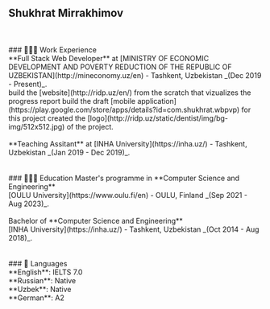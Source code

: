## Shukhrat Mirrakhimov<br>
<br>
<br>
### 👩🏼‍💻 Work Experience<br>
**Full Stack Web Developer** at [MINISTRY OF ECONOMIC DEVELOPMENT AND POVERTY
REDUCTION OF THE REPUBLIC OF UZBEKISTAN](http://mineconomy.uz/en) - Tashkent, Uzbekistan _(Dec 2019 - Present)_.<br>
build the [website](http://ridp.uz/en/) from the scratch that vizualizes the progress report
build the draft [mobile application](https://play.google.com/store/apps/details?id=com.shukhrat.wbpvp) for this project
created the [logo](http://ridp.uz/static/dentist/img/bg-img/512x512.jpg) of the project.
<br><br>
**Teaching Assitant** at [INHA University](https://inha.uz/) - Tashkent, Uzbekistan _(Jan 2019 - Dec 2019)_.<br>
<br>
<br>
### 👩🏼‍🎓 Education
Master's programme in **Computer Science and Engineering**<br>
[OULU University](https://www.oulu.fi/en) - OULU, Finland _(Sep 2021 - Aug 2023)_.<br>
<br>
Bachelor of **Computer Science and Engineering**<br>
[INHA University](https://inha.uz/) - Tashkent, Uzbekistan _(Oct 2014 - Aug 2018)_.<br>
<br>
<br>
### 💬 Languages<br>
**English**: IELTS 7.0<br>
**Russian**: Native<br>
**Uzbek**: Native<br>
**German**: A2<br>
